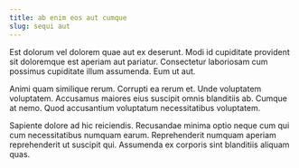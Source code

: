 ```yaml
---
title: ab enim eos aut cumque
slug: sequi aut
---
```


Est dolorum vel dolorem quae aut ex deserunt. Modi id cupiditate provident sit doloremque est aperiam aut pariatur. Consectetur laboriosam cum possimus cupiditate illum assumenda. Eum ut aut.

Animi quam similique rerum. Corrupti ea rerum et. Unde voluptatem voluptatem. Accusamus maiores eius suscipit omnis blanditiis ab. Cumque at nemo. Quod accusantium voluptatum necessitatibus voluptatem.

Sapiente dolore ad hic reiciendis. Recusandae minima optio neque cum qui cum necessitatibus numquam earum. Reprehenderit numquam aperiam reprehenderit ut suscipit qui. Assumenda ex corporis sint blanditiis aliquam quas.
